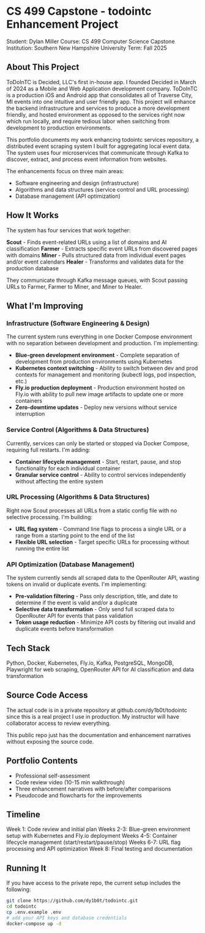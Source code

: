 # CS 499 Capstone - todointc Enhancement Project

Student: Dylan Miller
Course: CS 499 Computer Science Capstone
Institution: Southern New Hampshire University
Term: Fall 2025

## About This Project

ToDoInTC is Decided, LLC's first in-house app. I founded Decided in March of 2024 as a Mobile and Web Application development company. ToDoInTC is a production iOS and Android app that consolidates all of Traverse City, MI events into one intuitive and user friendly app. This project will enhance the backend infrastructure and services to produce a more development friendly, and hosted environment as opposed to the services right now which run locally, and require tedious labor when switching from development to production environments.

This portfolio documents my work enhancing todointc services repository, a distributed event scraping system I built for aggregating local event data. The system uses four microservices that communicate through Kafka to discover, extract, and process event information from websites.

The enhancements focus on three main areas:
- Software engineering and design (infrastructure)
- Algorithms and data structures (service control and URL processing)
- Database management (API optimization)

## How It Works

The system has four services that work together:

**Scout** - Finds event-related URLs using a list of domains and AI classification
**Farmer** - Extracts specific event URLs from discovered pages with domains
**Miner** - Pulls structured data from individual event pages and/or event calendars
**Healer** - Transforms and validates data for the production database

They communicate through Kafka message queues, with Scout passing URLs to Farmer, Farmer to Miner, and Miner to Healer.

## What I'm Improving

### Infrastructure (Software Engineering & Design)
The current system runs everything in one Docker Compose environment with no separation between development and production. I'm implementing:
- **Blue-green development environment** - Complete separation of development from production environments using Kubernetes
- **Kubernetes context switching** - Ability to switch between dev and prod contexts for management and monitoring (kubectl logs, pod inspection, etc.)
- **Fly.io production deployment** - Production environment hosted on Fly.io with ability to pull new image artifacts to update one or more containers
- **Zero-downtime updates** - Deploy new versions without service interruption

### Service Control (Algorithms & Data Structures)
Currently, services can only be started or stopped via Docker Compose, requiring full restarts. I'm adding:
- **Container lifecycle management** - Start, restart, pause, and stop functionality for each individual container
- **Granular service control** - Ability to control services independently without affecting the entire system

### URL Processing (Algorithms & Data Structures)
Right now Scout processes all URLs from a static config file with no selective processing. I'm building:
- **URL flag system** - Command line flags to process a single URL or a range from a starting point to the end of the list
- **Flexible URL selection** - Target specific URLs for processing without running the entire list

### API Optimization (Database Management)
The system currently sends all scraped data to the OpenRouter API, wasting tokens on invalid or duplicate events. I'm implementing:
- **Pre-validation filtering** - Pass only description, title, and date to determine if the event is valid and/or a duplicate
- **Selective data transformation** - Only send full scraped data to OpenRouter API for events that pass validation
- **Token usage reduction** - Minimize API costs by filtering out invalid and duplicate events before transformation

## Tech Stack

Python, Docker, Kubernetes, Fly.io, Kafka, PostgreSQL, MongoDB, Playwright for web scraping, OpenRouter API for AI classification and data transformation

## Source Code Access

The actual code is in a private repository at github.com/dy1b0t/todointc since this is a real project I use in production. My instructor will have collaborator access to review everything.

This public repo just has the documentation and enhancement narratives without exposing the source code.

## Portfolio Contents

- Professional self-assessment
- Code review video (10-15 min walkthrough)
- Three enhancement narratives with before/after comparisons
- Pseudocode and flowcharts for the improvements

## Timeline

Week 1: Code review and initial plan
Weeks 2-3: Blue-green environment setup with Kubernetes and Fly.io deployment
Weeks 4-5: Container lifecycle management (start/restart/pause/stop)
Weeks 6-7: URL flag processing and API optimization
Week 8: Final testing and documentation

## Running It

If you have access to the private repo, the current setup includes the following:

```bash
git clone https://github.com/dy1b0t/todointc.git
cd todointc
cp .env.example .env
# add your API keys and database credentials
docker-compose up -d